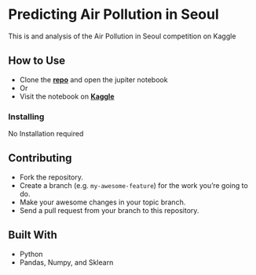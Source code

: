 # Predicting Air Pollution in Seoul

This is and analysis of the Air Pollution in Seoul competition on Kaggle

## How to Use

- Clone the **[repo](https://github.com/jtvkw2/Pollution-in-Seoul)** and open the jupiter notebook
- Or
- Visit the notebook on **[Kaggle](https://www.kaggle.com/jacobvoyles/predicting-air-pollution-in-seoul)**

### Installing

No Installation required

## Contributing

- Fork the repository.
- Create a branch (e.g. `my-awesome-feature`) for the work you’re going to do.
- Make your awesome changes in your topic branch.
- Send a pull request from your branch to this repository.

## Built With

* Python
* Pandas, Numpy, and Sklearn
